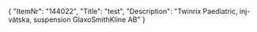 {
  "ItemNr": "144022",
  "Title": "test",
  "Description": "Twinrix Paediatric, inj-vätska, suspension GlaxoSmithKline AB"
}